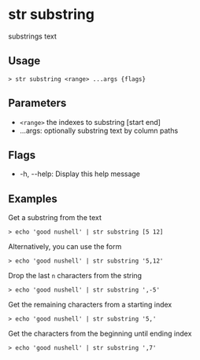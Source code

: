 # str substring
substrings text

## Usage
```shell
> str substring <range> ...args {flags} 
 ```

## Parameters
* `<range>` the indexes to substring [start end]
* ...args: optionally substring text by column paths

## Flags
* -h, --help: Display this help message

## Examples
  Get a substring from the text
```shell
> echo 'good nushell' | str substring [5 12]
 ```

  Alternatively, you can use the form
```shell
> echo 'good nushell' | str substring '5,12'
 ```

  Drop the last `n` characters from the string
```shell
> echo 'good nushell' | str substring ',-5'
 ```

  Get the remaining characters from a starting index
```shell
> echo 'good nushell' | str substring '5,'
 ```

  Get the characters from the beginning until ending index
```shell
> echo 'good nushell' | str substring ',7'
 ```

